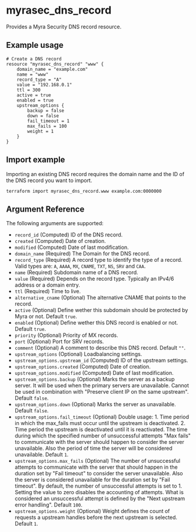 # myrasec_dns_record

Provides a Myra Security DNS record resource.

## Example usage

```hcl
# Create a DNS record
resource "myrasec_dns_record" "www" {
    domain_name = "example.com"
    name = "www"
    record_type = "A"
    value = "192.168.0.1"
    ttl = 300
    active = true
    enabled = true
    upstream_options {
        backup = false
        down = false
        fail_timeout = 1
        max_fails = 100
        weight = 1
    }
}
```

## Import example
Importing an existing DNS record requires the domain name and the ID of the DNS record you want to import.
```hcl
terraform import myrasec_dns_record.www example.com:0000000
```

## Argument Reference

The following arguments are supported:

* `record_id` (Computed) ID of the DNS record.
* `created` (Computed) Date of creation.
* `modified` (Computed) Date of last modification.
* `domain_name` (Required) The Domain for the DNS record.
* `record_type` (Required) A record type to identify the type of a record. Valid types are: `A`, `AAAA`, `MX`, `CNAME`, `TXT`, `NS`, `SRV` and `CAA`.
* `name` (Required) Subdomain name of a DNS record.
* `value` (Required) Depends on the record type. Typically an IPv4/6 address or a domain entry.
* `ttl` (Required) Time to live.
* `alternative_cname` (Optional) The alternative CNAME that points to the record.
* `active` (Optional) Define wether this subdomain should be protected by Myra or not. Default `true`.
* `enabled` (Optional) Define wether this DNS record is enabled or not. Default `true`.
* `priority` (Optional) Priority of MX records.
* `port` (Optional) Port for SRV records.
* `comment` (Optional) A comment to describe this DNS record. Default `""`.
* `upstream_options` (Optional) Loadbalancing settings.
* `upstream_options.upstream_id` (Computed) ID of the upstream settings.
* `upstream_options.created` (Computed) Date of creation.
* `upstream_options.modified` (Computed) Date of last modification.
* `upstream_options.backup` (Optional) Marks the server as a backup server. It will be used when the primary servers are unavailable. Cannot be used in combination with "Preserve client IP on the same upstream". Default `false`.
* `upstream_options.down` (Optional) Marks the server as unavailable. Default `false`.
* `upstream_options.fail_timeout` (Optional) Double usage: 1. Time period in which the max_fails must occur until the upstream is deactivated. 2. Time period the upstream is deactivated until it is reactivated. The time during which the specified number of unsuccessful attempts "Max fails" to communicate with the server should happen to consider the server unavailable. Also the period of time the server will be considered unavailable. Default `1`.
* `upstream_options.max_fails` (Optional) The number of unsuccessful attempts to communicate with the server that should happen in the duration set by "Fail timeout" to consider the server unavailable. Also the server is considered unavailable for the duration set by "Fail timeout". By default, the number of unsuccessful attempts is set to 1. Setting the value to zero disables the accounting of attempts. What is considered an unsuccessful attempt is defined by the "Next upstream error handling". Default `100`.
* `upstream_options.weight` (Optional) Weight defines the count of requests a upstream handles before the next upstream is selected. Default `1`.
